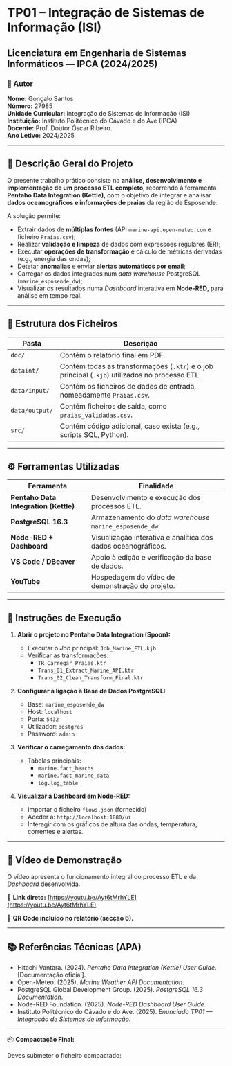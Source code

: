 # TP01 – Integração de Sistemas de Informação (ISI)
## Licenciatura em Engenharia de Sistemas Informáticos — IPCA (2024/2025)

### 👤 Autor
**Nome:** Gonçalo Santos  
**Número:** 27985  
**Unidade Curricular:** Integração de Sistemas de Informação (ISI)  
**Instituição:** Instituto Politécnico do Cávado e do Ave (IPCA)  
**Docente:** Prof. Doutor Óscar Ribeiro.  
**Ano Letivo:** 2024/2025  

---

## 📘 Descrição Geral do Projeto

O presente trabalho prático consiste na **análise, desenvolvimento e implementação de um processo ETL completo**, recorrendo à ferramenta **Pentaho Data Integration (Kettle)**, com o objetivo de integrar e analisar **dados oceanográficos e informações de praias** da região de Esposende.

A solução permite:
- Extrair dados de **múltiplas fontes** (API `marine-api.open-meteo.com` e ficheiro `Praias.csv`);
- Realizar **validação e limpeza** de dados com expressões regulares (ER);
- Executar **operações de transformação** e cálculo de métricas derivadas (e.g., energia das ondas);
- Detetar **anomalias** e enviar **alertas automáticos por email**;
- Carregar os dados integrados num *data warehouse* PostgreSQL (`marine_esposende_dw`);
- Visualizar os resultados numa *Dashboard* interativa em **Node-RED**, para análise em tempo real.

---

## 🧩 Estrutura dos Ficheiros

| Pasta | Descrição |
|--------|------------|
| `doc/` | Contém o relatório final em PDF. |
| `dataint/` | Contém todas as transformações (`.ktr`) e o job principal (`.kjb`) utilizados no processo ETL. |
| `data/input/` | Contém os ficheiros de dados de entrada, nomeadamente `Praias.csv`. |
| `data/output/` | Contém ficheiros de saída, como `praias_validadas.csv`. |
| `src/` | Contém código adicional, caso exista (e.g., scripts SQL, Python). |

---

## ⚙️ Ferramentas Utilizadas

| Ferramenta | Finalidade |
|-------------|-------------|
| **Pentaho Data Integration (Kettle)** | Desenvolvimento e execução dos processos ETL. |
| **PostgreSQL 16.3** | Armazenamento do *data warehouse* `marine_esposende_dw`. |
| **Node-RED + Dashboard** | Visualização interativa e analítica dos dados oceanográficos. |
| **VS Code / DBeaver** | Apoio à edição e verificação da base de dados. |
| **YouTube** | Hospedagem do vídeo de demonstração do projeto. |

---

## 🚀 Instruções de Execução

1. **Abrir o projeto no Pentaho Data Integration (Spoon):**
   - Executar o *Job* principal: `Job_Marine_ETL.kjb`
   - Verificar as transformações:
     - `TR_Carregar_Praias.ktr`
     - `Trans_01_Extract_Marine_API.ktr`
     - `Trans_02_Clean_Transform_Final.ktr`

2. **Configurar a ligação à Base de Dados PostgreSQL:**
   - Base: `marine_esposende_dw`
   - Host: `localhost`
   - Porta: `5432`
   - Utilizador: `postgres`
   - Password: `admin`

3. **Verificar o carregamento dos dados:**
   - Tabelas principais:
     - `marine.fact_beachs`
     - `marine.fact_marine_data`
     - `log.log_table`

4. **Visualizar a Dashboard em Node-RED:**
   - Importar o ficheiro `flows.json` (fornecido)
   - Aceder a: `http://localhost:1880/ui`
   - Interagir com os gráficos de altura das ondas, temperatura, correntes e alertas.

---

## 🎥 Vídeo de Demonstração

O vídeo apresenta o funcionamento integral do processo ETL e da *Dashboard* desenvolvida.

🔗 **Link direto:** [https://youtu.be/Ayt6tMrhYLE](https://youtu.be/Ayt6tMrhYLE)

📱 **QR Code incluído no relatório (secção 6).**

---

## 📚 Referências Técnicas (APA)

- Hitachi Vantara. (2024). *Pentaho Data Integration (Kettle) User Guide*. [Documentação oficial].  
- Open-Meteo. (2025). *Marine Weather API Documentation*.  
- PostgreSQL Global Development Group. (2025). *PostgreSQL 16.3 Documentation*.  
- Node-RED Foundation. (2025). *Node-RED Dashboard User Guide*.  
- Instituto Politécnico do Cávado e do Ave. (2025). *Enunciado TP01 — Integração de Sistemas de Informação*.

---

📦 **Compactação Final:**

Deves submeter o ficheiro compactado:
